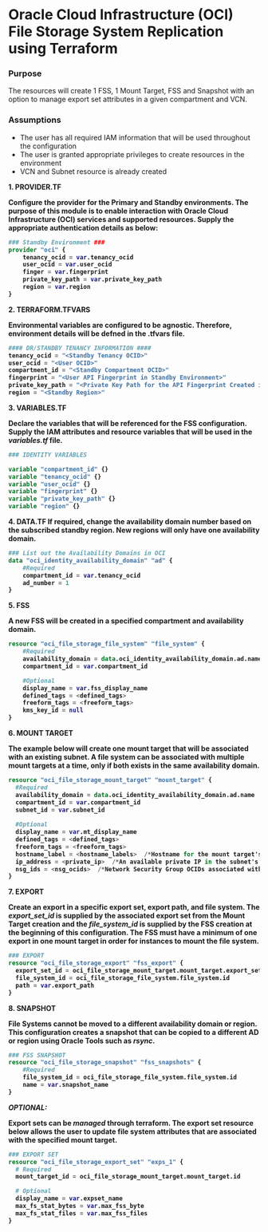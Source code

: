 <h1>Oracle Cloud Infrastructure (OCI) File Storage System Replication using Terraform</h1>

<h3>Purpose</h3>
The resources will create 1 FSS, 1 Mount Target, FSS and Snapshot with an option to manage export set attributes in a given compartment and VCN. 


<h3>Assumptions</h3>

- The user has all required IAM information that will be used throughout the configuration
- The user is granted appropriate privileges to create resources in the environment
- VCN and Subnet resource is already created



<b>1</b1>. PROVIDER.TF

Configure the provider for the Primary and Standby environments. The purpose of this module is to enable interaction with Oracle Cloud Infrastructure (OCI) services and supported resources. Supply the appropriate authentication details as below:

```terraform
### Standby Environment ###
provider "oci" {
    tenancy_ocid = var.tenancy_ocid
    user_ocid = var.user_ocid
    finger = var.fingerprint
    private_key_path = var.private_key_path
    region = var.region
}

```

<b>2</b>. TERRAFORM.TFVARS

Environmental variables are configured to be agnostic. Therefore, environment details will be defned in the .tfvars file. 

```terraform
#### DR/STANDBY TENANCY INFORMATION ####
tenancy_ocid = "<Standby Tenancy OCID>"
user_ocid = "<User OCID>"
compartment_id = "<Standby Compartment OCID>"
fingerprint = "<User API Fingerprint in Standby Environment>"
private_key_path = "<Private Key Path for the API Fingerprint Created in Standby Environment>"
region = "<Standby Region>"
```

<b>3</b>. VARIABLES.TF

Declare the variables that will be referenced for the FSS configuration. Supply the IAM attributes and resource variables that will be used in the <i>variables.tf</i> file.

```terraform
### IDENTITY VARIABLES

variable "compartment_id" {}
variable "tenancy_ocid" {}
variable "user_ocid" {}
variable "fingerprint" {}
variable "private_key_path" {}
variable "region" {}
```

<b>4</b>. DATA.TF
If required, change the availability domain number based on the subscribed standby region. New regions will only have one availability domain. 

```terraform
### List out the Availability Domains in OCI
data "oci_identity_availability_domain" "ad" {
    #Required
    compartment_id = var.tenancy_ocid
    ad_number = 1
}
```

<b>5</b4>. FSS

A new FSS will be created in a specified compartment and availability domain.
```terraform
resource "oci_file_storage_file_system" "file_system" {
    #Required
    availability_domain = data.oci_identity_availability_domain.ad.name
    compartment_id = var.compartment_id

    #Optional
    display_name = var.fss_display_name
    defined_tags = <defined_tags>
    freeform_tags = <freeform_tags>
    kms_key_id = null
}
```

<b>6</b>. MOUNT TARGET

The example below will create one mount target that will be associated with an existing subnet. A file system can be associated with multiple mount targets at a time, only if both exists in the same availability domain. 

```terraform
resource "oci_file_storage_mount_target" "mount_target" {
  #Required
  availability_domain = data.oci_identity_availability_domain.ad.name
  compartment_id = var.compartment_id
  subnet_id = var.subnet_id
  
  #Optional
  display_name = var.mt_display_name
  defined_tags = <defined_tags>
  freeform_tags = <freeform_tags>
  hostname_label = <hostname_labels>  /*Hostname for the mount target's IP address*/
  ip_address = <private_ip>  /*An available private IP in the subnet's CIDR*/
  nsg_ids = <nsg_ocids>  /*Network Security Group OCIDs associated with the mount target. Maximum ID's = 5*/
}
```

<b>7<b>. EXPORT

Create an export in a specific export set, export path, and file system. The <i>export_set_id</i> is supplied by the associated export set from the Mount Target creation and the <i>file_system_id</i> is supplied by the FSS creation at the beginning of this configuration. The FSS must have a minimum of one export in one mount target in order for instances to mount the file system.
```terraform
### EXPORT 
resource "oci_file_storage_export" "fss_export" {
  export_set_id = oci_file_storage_mount_target.mount_target.export_set_id
  file_system_id = oci_file_storage_file_system.file_system.id
  path = var.export_path
}
```
<b>8</b>. SNAPSHOT

<b>File Systems cannot be moved to a different availability domain or region.</b> This configuration creates a snapshot that can be copied to a different AD or region using Oracle Tools such as <i>rsync</i>.

```terraform
### FSS SNAPSHOT
resource "oci_file_storage_snapshot" "fss_snapshots" {
    #Required
    file_system_id = oci_file_storage_file_system.file_system.id
    name = var.snapshot_name
}
```
<b><i>OPTIONAL:</i></b>

Export sets can be <i>managed</i> through terraform. The export set resource below allows the user to update file system attributes that are associated with the specified mount target.
```terraform
### EXPORT SET
resource "oci_file_storage_export_set" "exps_1" {
  # Required
  mount_target_id = oci_file_storage_mount_target.mount_target.id

  # Optional
  display_name = var.expset_name
  max_fs_stat_bytes = var.max_fss_byte
  max_fs_stat_files = var.max_fss_files
}
```
